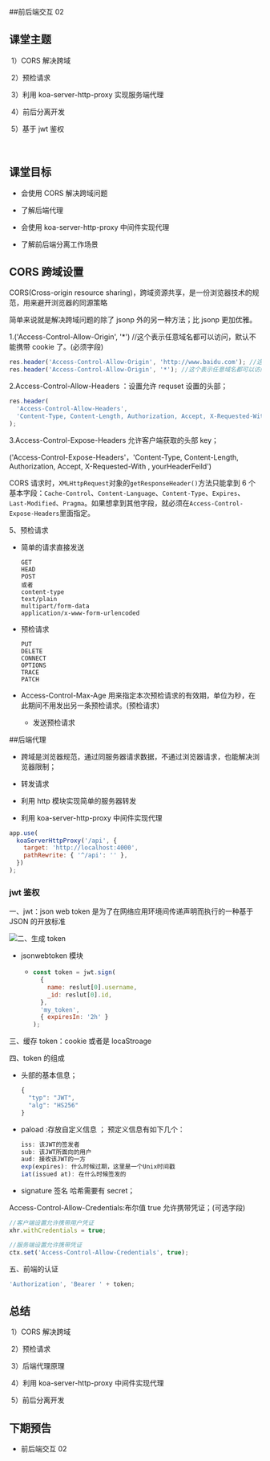 ##前后端交互 02

## 课堂主题

​ 1）CORS 解决跨域

​ 2）预检请求

​ 3）利用 koa-server-http-proxy 实现服务端代理

​ 4）前后分离开发

​ 5）基于 jwt 鉴权

​

## 课堂目标

- 会使用 CORS 解决跨域问题

- 了解后端代理

- 会使用 koa-server-http-proxy 中间件实现代理

- 了解前后端分离工作场景

## CORS 跨域设置

CORS(Cross-origin resource sharing)，跨域资源共享，是一份浏览器技术的规范，用来避开浏览器的同源策略

简单来说就是解决跨域问题的除了 jsonp 外的另一种方法；比 jsonp 更加优雅。

1.('Access-Control-Allow-Origin', '\*') //这个表示任意域名都可以访问，默认不能携带 cookie 了。(必须字段)

```js
res.header('Access-Control-Allow-Origin', 'http://www.baidu.com'); //这样写，只有www.baidu.com 可以访问。
res.header('Access-Control-Allow-Origin', '*'); //这个表示任意域名都可以访问。
```

2.Access-Control-Allow-Headers ：设置允许 requset 设置的头部；

```js
res.header(
  'Access-Control-Allow-Headers',
  'Content-Type, Content-Length, Authorization, Accept, X-Requested-With , yourHeaderFeild'
);
```

3.Access-Control-Expose-Headers 允许客户端获取的头部 key；

('Access-Control-Expose-Headers'，'Content-Type, Content-Length, Authorization, Accept, X-Requested-With , yourHeaderFeild')

CORS 请求时，`XMLHttpRequest`对象的`getResponseHeader()`方法只能拿到 6 个基本字段：`Cache-Control`、`Content-Language`、`Content-Type`、`Expires`、`Last-Modified`、`Pragma`。如果想拿到其他字段，就必须在`Access-Control-Expose-Headers`里面指定。

5、预检请求

- 简单的请求直接发送

  ```
  GET
  HEAD
  POST
  或者
  content-type
  text/plain
  multipart/form-data
  application/x-www-form-urlencoded
  ```

- 预检请求

  ```
  PUT
  DELETE
  CONNECT
  OPTIONS
  TRACE
  PATCH
  ```

- Access-Control-Max-Age 用来指定本次预检请求的有效期，单位为秒，在此期间不用发出另一条预检请求。(预检请求)

  - 发送预检请求

##后端代理

- 跨域是浏览器规范，通过同服务器请求数据，不通过浏览器请求，也能解决浏览器限制；
- 转发请求
- 利用 http 模块实现简单的服务器转发

- 利用 koa-server-http-proxy 中间件实现代理

```js
app.use(
  koaServerHttpProxy('/api', {
    target: 'http://localhost:4000',
    pathRewrite: { '^/api': '' },
  })
);
```

### jwt 鉴权

一、jwt：json web token 是为了在网络应用环境间传递声明而执行的一种基于 JSON 的开放标准

<img src='assets/img.PNG'/>二、生成 token

- jsonwebtoken 模块

  - ```js
    const token = jwt.sign(
      {
        name: reslut[0].username,
        _id: reslut[0].id,
      },
      'my_token',
      { expiresIn: '2h' }
    );
    ```

三、缓存 token：cookie 或者是 locaStroage

四、token 的组成

- 头部的基本信息；

  ```js
  {
    "typ": "JWT",
    "alg": "HS256"
  }
  ```

- paload :存放自定义信息 ； 预定义信息有如下几个：

  ```js
  iss: 该JWT的签发者
  sub: 该JWT所面向的用户
  aud: 接收该JWT的一方
  exp(expires): 什么时候过期，这里是一个Unix时间戳
  iat(issued at): 在什么时候签发的
  ```

- signature 签名 哈希需要有 secret；

Access-Control-Allow-Credentials:布尔值 true 允许携带凭证；(可选字段)

```js
//客户端设置允许携带用户凭证
xhr.withCredentials = true;

//服务端设置允许携带凭证
ctx.set('Access-Control-Allow-Credentials', true);
```

五、前端的认证

```js
'Authorization', 'Bearer ' + token;
```

## 总结

​ 1）CORS 解决跨域

​ 2）预检请求

​ 3）后端代理原理

​ 4）利用 koa-server-http-proxy 中间件实现代理

​ 5）前后分离开发

## 下期预告

- 前后端交互 02

